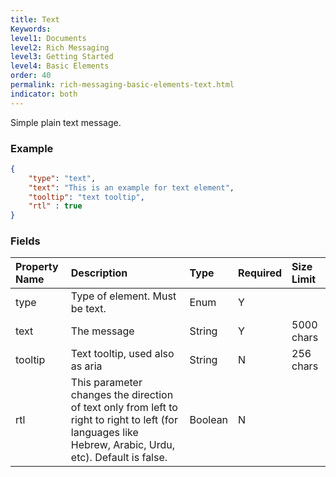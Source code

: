 ```yaml
---
title: Text
Keywords:
level1: Documents
level2: Rich Messaging
level3: Getting Started
level4: Basic Elements
order: 40
permalink: rich-messaging-basic-elements-text.html
indicator: both
---
```


Simple plain text message.

### Example

```json
{
	"type": "text",
	"text": "This is an example for text element",
	"tooltip": "text tooltip",
	"rtl" : true
}
```

### Fields

| Property Name | Description | Type | Required | Size Limit |
| :--- | :--- | :--- | :--- | :--- |
| type | Type of element. Must be text. | Enum | Y | |
| text | The message | String | Y | 5000 chars |
| tooltip | Text tooltip, used also as aria | String | N | 256 chars |
| rtl | This parameter changes the direction of text only from left to right to right to left (for languages like Hebrew, Arabic, Urdu, etc). Default is false. | Boolean | N | |
